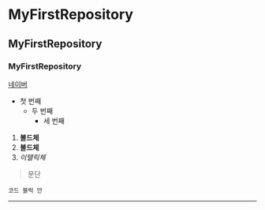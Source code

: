 # MyFirstRepository
## MyFirstRepository
### MyFirstRepository

[네이버](https://naver.com)

- 첫 번째  
  - 두 번째
    - 세 번째

1. **볼드체**
2. __볼드체__
3. *이탤릭체*

>문단
>

```
코드 블럭 안
```
- - -

